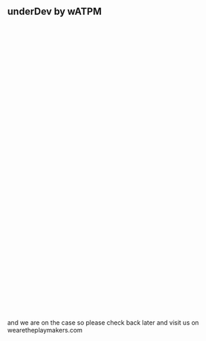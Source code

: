 ## underDev by wATPM

<?xml version="1.0" encoding="utf-8"?>
<!-- Generator: Adobe Illustrator 17.1.0, SVG Export Plug-In . SVG Version: 6.00 Build 0)  -->
<!DOCTYPE svg PUBLIC "-//W3C//DTD SVG 1.1//EN" "http://www.w3.org/Graphics/SVG/1.1/DTD/svg11.dtd">
<svg version="1.1" xmlns="http://www.w3.org/2000/svg" xmlns:xlink="http://www.w3.org/1999/xlink" x="0px" y="0px"
 viewBox="35 60.9 690 892.7" enable-background="new 35 60.9 690 892.7" xml:space="preserve">
<metadata><?xpacket begin="﻿" id="W5M0MpCehiHzreSzNTczkc9d"?>
<x:xmpmeta xmlns:x="adobe:ns:meta/" x:xmptk="Adobe XMP Core 5.5-c014 79.151739, 2013/04/03-12:12:15        ">
   <rdf:RDF xmlns:rdf="http://www.w3.org/1999/02/22-rdf-syntax-ns#">
      <rdf:Description rdf:about=""
            xmlns:dc="http://purl.org/dc/elements/1.1/"
            xmlns:xmp="http://ns.adobe.com/xap/1.0/"
            xmlns:xmpGImg="http://ns.adobe.com/xap/1.0/g/img/"
            xmlns:xmpMM="http://ns.adobe.com/xap/1.0/mm/"
            xmlns:stRef="http://ns.adobe.com/xap/1.0/sType/ResourceRef#"
            xmlns:stEvt="http://ns.adobe.com/xap/1.0/sType/ResourceEvent#"
            xmlns:illustrator="http://ns.adobe.com/illustrator/1.0/"
            xmlns:xmpTPg="http://ns.adobe.com/xap/1.0/t/pg/"
            xmlns:stDim="http://ns.adobe.com/xap/1.0/sType/Dimensions#"
            xmlns:stFnt="http://ns.adobe.com/xap/1.0/sType/Font#"
            xmlns:xmpG="http://ns.adobe.com/xap/1.0/g/"
            xmlns:pdf="http://ns.adobe.com/pdf/1.3/">
         <dc:format>image/svg+xml</dc:format>
         <dc:title>
            <rdf:Alt>
               <rdf:li xml:lang="x-default">Devices</rdf:li>
            </rdf:Alt>
         </dc:title>
         <xmp:CreatorTool>Adobe Illustrator CC (Macintosh)</xmp:CreatorTool>
         <xmp:CreateDate>2014-04-16T03:38:08+01:00</xmp:CreateDate>
         <xmp:ModifyDate>2014-04-16T03:38:08+01:00</xmp:ModifyDate>
         <xmp:MetadataDate>2014-04-16T03:38:08+01:00</xmp:MetadataDate>
         <xmp:Thumbnails>
            <rdf:Alt>
               <rdf:li rdf:parseType="Resource">
                  <xmpGImg:width>200</xmpGImg:width>
                  <xmpGImg:height>256</xmpGImg:height>
                  <xmpGImg:format>JPEG</xmpGImg:format>
                  <xmpGImg:image>/9j/4AAQSkZJRgABAgEASABIAAD/7QAsUGhvdG9zaG9wIDMuMAA4QklNA+0AAAAAABAASAAAAAEA&#xA;AQBIAAAAAQAB/+4ADkFkb2JlAGTAAAAAAf/bAIQABgQEBAUEBgUFBgkGBQYJCwgGBggLDAoKCwoK&#xA;DBAMDAwMDAwQDA4PEA8ODBMTFBQTExwbGxscHx8fHx8fHx8fHwEHBwcNDA0YEBAYGhURFRofHx8f&#xA;Hx8fHx8fHx8fHx8fHx8fHx8fHx8fHx8fHx8fHx8fHx8fHx8fHx8fHx8fHx8f/8AAEQgBAADIAwER&#xA;AAIRAQMRAf/EAaIAAAAHAQEBAQEAAAAAAAAAAAQFAwIGAQAHCAkKCwEAAgIDAQEBAQEAAAAAAAAA&#xA;AQACAwQFBgcICQoLEAACAQMDAgQCBgcDBAIGAnMBAgMRBAAFIRIxQVEGE2EicYEUMpGhBxWxQiPB&#xA;UtHhMxZi8CRygvElQzRTkqKyY3PCNUQnk6OzNhdUZHTD0uIIJoMJChgZhJRFRqS0VtNVKBry4/PE&#xA;1OT0ZXWFlaW1xdXl9WZ2hpamtsbW5vY3R1dnd4eXp7fH1+f3OEhYaHiImKi4yNjo+Ck5SVlpeYmZ&#xA;qbnJ2en5KjpKWmp6ipqqusra6voRAAICAQIDBQUEBQYECAMDbQEAAhEDBCESMUEFURNhIgZxgZEy&#xA;obHwFMHR4SNCFVJicvEzJDRDghaSUyWiY7LCB3PSNeJEgxdUkwgJChgZJjZFGidkdFU38qOzwygp&#xA;0+PzhJSktMTU5PRldYWVpbXF1eX1RlZmdoaWprbG1ub2R1dnd4eXp7fH1+f3OEhYaHiImKi4yNjo&#xA;+DlJWWl5iZmpucnZ6fkqOkpaanqKmqq6ytrq+v/aAAwDAQACEQMRAD8A9U4q7FXYq7FXYq7FXYq7&#xA;FXYq7FXYq7FXYq7FXYq7FXYq7FXYq7FXYq+ef+ch/wAtvO/mfzpZX+haVJfWkWmxQSSo8SgSLPO5&#xA;Wjup+y6nMPUY5SlYD1nYPaGDDhMckuE8V9e4PLJ/yS/NG3heefQnhhjBaSWSa3VVA6ksZKAZj+BP&#xA;ud5HtjSk0J7+4/qYVcQPbzvC5QvGeLGN0kSo/ldCysPcHK3ZRlYt6X/zjfcel+a2npUD14LqPfqa&#xA;Qs+3v8GXab63Te0Eb0svIj732HmyfPnYq7FXYq7FXYq7FXYq7FXYq7FXYq7FXYq7FXYq7FXYq7FX&#xA;Yq7FWH/mRrvn/SNK9fyjocWrzUJld5CXip/Lbjg0v+xevtleSUgPSLdh2fhwZJVmnwD8denyfIfn&#xA;Tzv568wX0kXma+uWkibewkBhjibw9ABFU+5Fc105yPN77R6PBijeID387+KH8maL5e1jWY7LXNaX&#xA;QrR6UvHhMqE/ykhlCV/mbbxwQiCdzTPV5smOHFCHGe66fWH5efkx+X/leW11nSuepagqFrbVZZvU&#xA;HGVCrGNYuMVGViK0O3fNhjwxjuHhdf2vqMwMJ+mP82v17vRMudQ7FXYq7FXYq7FXYq7FXYq7FXYq&#xA;7FXYq7FXYq7FXYq7FXYq7FXYq8y/OH84bn8vrnS4YdLTUBqCTOzPMYuHpFB2R6155RmzcFbO67K7&#xA;KGqEiZcPDXR435r/AD60LzXb+jrvki0u2A4x3H1l0nT/AFJViDj5VpmNPOJcw9DpuxJ4DcMpHw2+&#xA;VvJLt7V7mV7WJoLZmJihdxIyqegLhU5U8eIzHLvoggb7l7h/zinrurf4o1LQzcu2lGwe7FoxJRZk&#xA;niQOgP2SVlblTrtXoMytLI3TzXtNhh4UZ16uKr8qP6n05mc8W7FXYq7FXYq7FXYq7FXYq7FXYq7F&#xA;XYq7FXYq7FXYq7FXYq7FXYq82/Nv8nP+VhXGmzfpf9Gfo5JU4/V/rHP1SprX1YuNOHvlGbDx9Xcd&#xA;l9rflBIcPFxV1r9BYDF/ziroYultJvNpe7ADPbpbxpIV7kIZmYfPfKvyo73an2mnVjHt7/2Imf8A&#xA;5xh8i2DoNT8zzwCUEQrIbeEsVpXjzrWld6DD+ViOZYR9o88vpxg/Ms3/ACz/ACZ8reS9Tl1zSNRu&#xA;r+W6tmtg0rwtCYndJCV9NFJblEN+VPbLcWERNh1vaPa+XUR4JxEaN9b/ABu9Hy507sVdirsVdirs&#xA;VdirsVdirsVdirsVdirsVdirsVdirsVdirsVdiqD1m5ltdHvrqEgTQW8ssZIqAyIWG3zGAnZswxE&#xA;pgHqQ+I9F8qfmD5kj1DzTpdtcXf1KR7i91RZVR1mUes7KzMjs4B5fBU5q4wlLcPpObVafDw4pEC9&#xA;gPLl8ve9F/PHWrvW/wAtPy+1W8bnd3UMzXElAOUgjiV2oP5iK5dnlcYl1HY2EY9TmiOQI/S9c/5x&#xA;6vDc/lNowY1a3a5hJ26LcSFengrDMnTn0B0PbsK1cvOvuD0fLnTuxV2KuxV2KuxV2KuxV2KuxV2K&#xA;uxV2KuxV2KuxV2KuxV2KuxV2Kpd5k/5R3VP+YSf/AJNNkZci3af+8j/WH3vDf+ceNQt0/KvzTayz&#xA;Royz3MiozAN+8s0Wu578MxdOfQXpu3sZOqxkDoP908186eYdJvvyo8iabb3KSahYG/F5bA1eIGYc&#xA;C/hzXdconIGEQ7jSYJx1WaRHplw0fg97/wCca4Wj/Kuzc9Jrm5dfkJCn61zM030PLe0JvVH3B6ll&#xA;7pHYq7FXYq7FXYq7FXYq7FXYq7FXYq7FXYq7FXYq7FXYq7FXYq7FUBr8ckuhalFEhkkktZlRFBLM&#xA;xjYAADqTglybcBAyRJ7w+E5/J/m63FZ9Ev4QDxPqWsy7+G69c1PAe59Ojq8R5Tj8wq6X5G846peR&#xA;2djot5NPIQAPQkVRXarMwCqvuxphEJHojJrcMBcpRr3vtX8vfK7eVvJek6C7K81lDSdk+yZpGMkv&#xA;H25uaZs8ceGID5xr9T4+aWTvP2cgyHJuI7FXYq7FXYq7FXYq7FXYq7FXYq7FXYq7FXYq7FXYqknn&#xA;TzXY+U/LN75gvopJrWyEfqRQ0Lt6sqxLTkVH2pB3yM58ItydHpZZ8oxx2J/VbymT/nLHyiEJj0bU&#xA;GfsrGFR94dv1Zj/m49zvR7MZuso/aoj/AJyz8uVFdBvAO5EsRwfmx3Mv9C+T+fH7UXD/AM5XeSGl&#xA;VZdK1KOMmjOFgag8aeqMP5qPc1n2Zz1tKP2/qZH+bX5n6j5Y8kaX5n8tLa3sOo3EKI1ykro0E8Ek&#xA;yOoR4WB+AdfHJ5cpjEEOH2X2bHNnliyWDEHlXMEDzeO/9DWfmH/1btI/5E3P/ZTmP+al5PQ/6GdP&#xA;/On8x/xLv+hrPzD/AOrdpH/Im5/7KcfzUvJf9DOn/nT+Y/4l6D+Sf50+bPPXmi70vVrOxgtLexe6&#xA;WS0jmR/UWaJFUmSWVaFZG7dstwZjM0XU9sdkYtNiEoGRJlW9dx8g9qzKecdirsVdirsVdirsVdir&#xA;sVdirsVdirsVdirsVdirsVY5+YXk1POPlW68vyXbWMd00TNOieoR6UiyU4krWpXxyGSHEKczQav8&#xA;vlGSrp5BJ/ziPZlCI/M8iv2ZrNWH3CZf15jflPN349qT1x/7L9jxHzx5Tu/Jfm670K4lju5bFonW&#xA;cIRHIsiLKp4NXs1GHjXMWcOGVPS6PVDUYhMCuL+xlP53aF5fsrzy7q+hWMenWev6VDfPaRVCLJJ8&#xA;RKqfs/C6ig8MszxAojqHB7HzZJCcMh4jCZFvf/L1v5Pl/Jby+3m5LZtGg0+1lkN3/dqwjAUjvy+K&#xA;gpuczI8PAOLk8rnlmGsn4N8ZkeT55/N7XPyr1S7th5H0x7J4Swu7pU9G3mU/Z4Qkkgqe/FfcHbML&#xA;NKB+kPWdlYdVAHx5XfIcyPj/AGvX/wAg9a8kea/LqaRqOk6c3mLS0CS+pawc7iBdkmFVqxH2X99z&#xA;9rMnBKMhRG7oO28OfBk44yl4cvM7Hu/U9k07R9I0xHTTbG3skkIMi28SRBiNgWCBa5kgAcnnsmWc&#xA;/qJPvNovC1uxV2KuxV2KuxV2KuxV2KuxV2KuxV2KuxV2KuxV2Ksf8/eaJPKvlDUtfjtxdPYIji3Z&#xA;igblIqfaAan2vDIZJcMbcvQ6bx80cd1xPJtP/wCctNAen6Q0C7t/H6vNHP8A8TEGY41Y6h3s/ZfI&#xA;PpmD7xX63iX5o+crXzj51vtetIHtrW4ESQxSkGTjFGqVbiSKnjWgOYuWfFK3pezdIdPhGMmyLem/&#xA;nb5F8zzaH5EtdN0i81GfTtJS0vGtLeacI0UcKgN6atx3Ddcvz4zUaHR0vY+txCeYylGIlOxZA70V&#xA;+fWm6jZflH5EgkMkcVnFb213A6lD64slCc1P2WX03FD74c4IhFh2JkjLV5iOtke7i/sRn5Efkv5O&#xA;1fyjaeZ9etjqNzeySm3t5GYQRpDK0O6KRzJZCTyqPbDgwxIstfbXa+bHlOLGeECvfuLS3Xfy3vvI&#xA;P50eWtV0JGTQNW1OCKHhUiAzuEnt2/yfTdilf2f9UnBLHwTBHIltw9oR1WjyQyfXGB+Ncj8+f7X0&#xA;rma8c7FXYq7FXYq7FXYq7FXYq7FXYq7FXYq7FXYq7FXYq7FUo82+WbHzP5dvdBvpJYrW+VUlkgKi&#xA;QcXDjiWV16r4ZGceIU5Gl1EsOQZI8497wbzH/wA4+/ljosgivvOw0uZwCkN41uZCPHhyiYj3pmJL&#xA;TwHV6jT9u6nILji4h5X+1V8p/k9+TlhrVvfXnnmw1hLZhMliLi0iRmU1HqUlkZlr+zt77bYwwwB5&#xA;2x1XauslAxGKUL61L9T6Gtbq2u7dLi1mSe3lHKOaJg6MPFWUkHM0F5OUTE0RRXyyJFE8rmiIpZj7&#xA;AVOKALNPj7zF/wA5C/mZrGoTNp98dMsnY/V7K1jjLKg6VkZWkZqdTWngBmtlqJE7PoGDsLTY4jiH&#xA;Ee8/ikBpf56fmNaXkE15qP6VtoZUmazvo45UZkIZSGK80YEVDKQRgGeTbl7F08gQI8JrmH2B5a16&#xA;z8waBp+tWdRb6hAk6KdyvIfEjU7q1VPvmxjKxb5/qMBxZJQPOJpMsk0uxV2KuxV2KuxV2KuxV2Ku&#xA;xV2KuxV2KuxV2KuxV2Kpf5j1M6V5e1TVAATYWk90A3T9zEz7/wDA4JGgS3afHx5Ix/nED5l8HOmv&#xA;eYL6+vilxqV4ElvtQnVWkZY13lmkKg8UWu5OwzU7l9PBx4oiO0RyH6AiZfJnmiLy8nmOTTZl0OSn&#xA;C/IHpmr+mN61+3th4DV9GA1eI5PD4hx9z7F/Jn/yV3lv/mEX/iTZscP0B8+7W/xqf9Zlepf8c66/&#xA;4wyf8ROWHk4OP6h73y3/AM4vWUdz5t1qqKZxpUiQu37JkljUkeGYGlG59z23tJMjFHu4/wBBVvy1&#xA;8keV9a/I3zbq2oWEcuq2El7JaX24lj+rWUU8ahh+zzJqO9cOOAOMkse0NZlx67HCJ9MuGx03kQ9X&#xA;/wCcb7qWf8qrCNzUW09zFH/q+qZP1ucyNMfQ6L2giBqj5gfc9Py90rsVdirsVdirsVdirsVdirsV&#xA;dirsVdirsVdirsVdirHfzH/8l55o/wC2Rf8A/UNJkMn0n3OX2f8A4xj/AK8fvD5n/ICA3EvnOAUJ&#xA;m8vXcdG6fEVG/tmDp+vuez7clQxH/bAzm89CT/nEuMF0BEUfAsR9tdSBKj/KoCMtP9z+O91kLHav&#xA;x/3j078mf/JXeW/+YRf+JNl+H6A6Xtb/ABqf9Zlt7G8tlcRoKu8bqo6VJUgdcsLgQNEF4Z/zj3+W&#xA;Hnjyl5k1K+8w6cLK2ns/Qhb14JSzmVGpSGSQjZe+YunxSid3pu3e0sGfHGOOVkSvkR08w8k0v8yN&#xA;U0PyRrHkHTLMN+lb2Yy3pZml9OVI4TCkQA+JhFQtU/apTvmOMhETEO/ydnxy5455H6Yjb5m7+L6k&#xA;/KPyxceWfy80fSrtCl6sTT3aHqss7mUofdOfH6Mz8MeGIDxHampGbUSmOXIfDZmGWOvdirsVdirs&#xA;VdirsVdirsVdirsVdirsVdirsVdirsVSbzrYXGo+Tde0+2Uvc3mnXdvAg3JeWB0UfecjMXEhyNHM&#xA;QzQkeQkD9rwr/nHXyJ5p0rzDrP6d0i60+0u9Ne3WS5hZFZnlSqjkKE8a7ZiafGQTYen7f1uKeOPB&#xA;ISIlex8nnF9+Sf5rW1zJZfoO4uI4nISSJkeFt6c1PKlG/wBvKTgn3O4h2xpSOLjA+99W/lj5f1Dy&#xA;95C0XR9RoL61gpcKp5BWd2k4VGx48uO22Z+KJEQC8L2jnjlzynH6SVv5m+d5fJflOfXo7EagYZI4&#xA;zAZPSA9VuPItxfoabUxyz4RaeztGNRlGMnheHXP/ADln5jYn6roVnEKinqySybU3+z6eYp1Z7npY&#xA;+y+PrOX2MX/6GA8zRXJurHQ9B0+63P1m2seMtSak82kY1yv8we4Od/IeMipTySHnL9j6l8hapqmr&#xA;eS9F1TVCrX9/aRXMxReKn1l5rRe3wsMz8ZJiCXiNdjjDNKMfpia+SfZNxXYq7FXYq7FXYq7FXYq7&#xA;FXYq7FXYq7FXYq7FXYq7FXz7/wA5LeafNvl7X9Gl0XV7vT7e6tXDwwSsiM8MleRUGlaSAZh6mRBF&#xA;F6v2e02LLjkJxEiD1He8og/PD81oPseYrg71/eJDJv8A7NGzH8efe72XY2lP8A+1MoP+ci/zaj+3&#xA;q8c+9f3lrbDbw+CNMl+Yn3tMuwNIf4a+J/W9r/ID8z/MvnePXE10wtJpxtjA8KenUTiXkCAe3pD7&#xA;8ytPlMrt5ztzs7HpjDgv1X9lfreleY/Lei+Y9Im0jWrYXenTlDLDzeOpjYOp5xsjijKOhy6URIUX&#xA;TafUTwzE4GpBhv8A0L3+UH/Vg/6e73/qvlf5eHc7H+XdX/P/ANjH9TwT85fJXlXyP+Yumw2doZdB&#xA;nigvLnTmlcniJnSWIScvVAZE2PKu/XbMTNARl5PUdk6zLqdPIk+sEi68tj3PrXSYbCHSrOHTgBp8&#xA;cEaWYBJHoqgEdC1WPw065sBy2eDymRkTL6r396KwsHYq7FXYq7FXYq7FXYq7FXYq7FXYq7FXYq7F&#xA;XYq7FXYq8J83f85T6Tp2oz2Og6SdTSBmjN9NN6MTMppWNFV2Za9yVzEnqgDsHp9L7NTnESyS4b6V&#xA;aA8u/wDOV6S6jHDr+irb2UjBXu7WRnaIHbk0bj4gO9Gr7HBHV77ht1HsxUbxys9xfQcUscsSSxMH&#xA;ikUMjqahlYVBBHYjMx5Qgg0V2KHYq+R/zB/Kb8w9W/MfWZbPR5ZIL++meznd40jeNm5BgzsNqHNd&#xA;kxSMjs97oe1NPj08RKW8Yi31P5b02bS/Lul6ZO4kmsbSC2lkHRmhiVGYbDqV8Mz4igA8RqMgnklI&#xA;cpSJ+ZSryp+ZPknzY90mgamLxrJFkuQYpoeCNUBv3yR1Hwnp0wQyRlyb9V2fmwV4kavluD9yJ1bz&#xA;x5X0zy1ceZZr+ObRrc8XurZhOrN6gi4J6Zbk3M0xMwBfRhi0eWeQYwKmeh281C5/MbybZ+XrHX9Q&#xA;1KOx07Uo1ls2uKrJIrgEcYgC52O9BtickQLLKOgzSyHHGPFKPOv1pXpH52/ldq19FYWOvRtdTsEi&#xA;SWK4gDMxoqh5o41qT0FciM8D1b8vY+qxx4pQ2HmD9xZxlrrGIa1+bf5daLqc+l6prUdtf2xCzwNH&#xA;MxUlQw3VGHRh3yuWaINEuww9l6jJESjC4n3NaV+b/wCWuq30VjY6/byXU7BIY3EkXJiaBVMqopYn&#xA;oK74jNE9Vy9lamEeKUDQ/HRN4fOflOXU7nSl1a1GpWjlLizeVY5VYCv2HKsRv1G2S4xdW450mURE&#xA;+E8J69FTSvNnlfV7yey0rVrS/u7Ycp4LeaOV1WvEkhSdgTQ++ImDyKMuly4wJTjKIPeGOap+d/5V&#xA;6XdvaXfmCEzxkq4gjnuFBHUc4I5F/HIHPAdXMx9j6qYsQNedD7yyLy35r8u+ZrA3+hX8d/aq3B3j&#xA;qCrUrxdGCspoe4ycZiXJw9RpcmGXDkHCXebPM2n+WPLt9ruoE/VrGMuUWnJ2J4pGtf2nchRjOQiL&#xA;K6XTyzZBCPOTFvy9/OPQvO1hqc1lbS219piGWTT5WUu8fGqujDahYFfbv1yvHmEnO1/ZM9NKIkbj&#xA;Lqv/ACt/NrTvzB/Sf1Owmsf0Z6Hqesytz+sepSnHw9LDiyido7S7LlpeGyJcV/ZX62eZa6thOsfn&#xA;V+V2kXsllfa/CLmJikqQxz3AVhsVLQRyLUd98qOaA6uyxdj6rIOKMDXwH3lPvLHnDyz5os3vNA1C&#xA;O/gjbjKU5KyMdwHRwrrXtUZOMxLk4up0mTCayR4Si9bEp0W/EJpMbaYRnp8Xpmn44ZcmvDXGL7w+&#xA;Hfy78tWvmbzrpOhXcrQWt9Nwmkjpz4qjOQtagFuNAc1WOPFIB9M1+oOHDKYFkB6P+fX5QeV/Jeka&#xA;bqmhNOn1m4NtPBNJ6in4C6spoCD8JB3y/PhERYdP2J2rl1E5RnWwt7x+T9+99+WPludyWZbJIST/&#xA;AMUEw/8AGmZeE3APL9qw4dTMf0vv3ZZczejbyzU5ekjPx6V4itK5YXAiLNPir8oJ766/M3y5C9xM&#xA;6/XEdlDsaiMF9xvt8O/tmrw/WH0ftWMY6aZofSrfmVa615j/ADA8638Za4j0SaYz823S3guFtVVB&#xA;vspYGnhU4cgMpHyY9nyhh0+KJ24wPmRxPdf+cZPMGp6r5DubfUJ3uW069aC3kkYuwhaNHVKmporM&#xA;1PbbtmXppEx3eY9osEYZwYiuKN/F896tda15c83ea9A0osG1Ge50iSNAWd4TdAhUA7uEC9OjEd8w&#xA;yTEkB6zFGGbDjyT/AIQJfHhRPme384eTbC7/AC61AAxX09nqVIySC5iIKJ4guyqx/mj2xkJR9JYa&#xA;aWHUSGoj/CJR+38fNPfzctbnTvzO0nSNRuEtNM0iz0630+4miaaBIIYl5OYlBLp6yuGABrTJ5hUw&#xA;D0cXsuQnppTiLlOUiehsnv8AdTJtbTRvzEu9J0TUPzA0yS79UJpws9GmSQSMKCMSlowqHwLAE075&#xA;OVToGQ+Th4TPSCU44Z11uY+59JW0csdvFHLJ6sqIqyS0pyYChalTSp98zg8dIgnZ87ee9f8AKtz+&#xA;bd55bby3osdzJIq3Gu6zJMsbSG3EtX9Nl4htkX6PHbCySHHVD4vXaLBlGkGTjnX82Nd9fteW/mbp&#xA;lrp3mOFLCXRnd4wzL5ekmkgSQOQA3qySlZNhspA9q5RlFHp8Hd9nZDPGeLj/AM+r+wDZm3njyhaa&#xA;9/zkjLoV7I6WWozW7yuhHqFBZJI4BpQFihHTbLZwvLTrdHqji7O8SPOIP+6ZV5x/JK18j6F5k80e&#xA;V7+7Egsnhi0+gPCCZlS4Jl3chIizDoRTc5OeDhBIcHSdsHUzx4soH1c/Mctvewf8ovM1noWiXQi8&#xA;22GhXV1KfrNte6ZJdSMgAC0mQ0KEfs9jlWGVDnXwdn2rpzlmLxymByInX2PW/wAg/Ktjp66zr+l6&#xA;7DrOnazKAwt7SSzSOaFnZgsclKD97sAoHhmTghVkG7dD23qZT4ccoGEod54tj/YyX86tJg1P8r/M&#xA;EUxYC3tjdoU687YiVa9dqpv7ZPMLgXC7IymGpgR1NfPZ5T/zirpOiyxa7eyXP+5aQCy+qclFLZwH&#xA;MgWlSS4pXtTMfSgb97vfabLMGEa9PO/Ng35Pfl35u81rrLaJrkmhCyESzcHlT1pW58Eb0mTZeJqT&#xA;WldhlWHGZXRp2fauvxYOHjhx3fdty70R5J88/ma/+KdMl1e+vWg0i9eaK4me4eJouKM8bOWZWWp+&#xA;ycMJy3F9GGs0Wm/dyEYi5x5CuaF/KPzdD5ehvv8AnY7PQpLlgH+tabNfs6otBxeIHiDzaoODDOut&#xA;fBn2ppTlI9Ep13TEfve0fkV5a01L/W/NmleY4tZttTkNvdwW1hJYQpcoVm5KshHRZegSnxdcycER&#xA;uQbed7a1EuGGKcDAx3Fy4jXL9He9H85a/b+X/K+pazcW7XUNlA0klupClx041PTrl85ULdPpMBy5&#xA;YwBokvhzynrjaD5n0rWlDMNPuorh0XqyI4LoK/zLUZqoSogvpmqw+LilD+cCHo355/m/onnqPSrH&#xA;R4LiGysmea4luVRXaRwFCqiuwoq16nevtvfnzCdU6fsbsqem4pTIs9zPvIf/ADkB5FsLPQ/Kem6V&#xA;qKxqYLGCWQQbvIwQyPSQ/aduRpluPURFAB1et7DzyM8spR6nr+p7pcQia3lhJ4iVGTl4chTMt5iJ&#xA;o2+GPy18w2flnz5pGs6gr/VLKc/WQoqyq6NGzcep4860zVY5cMgS+m9oYDmwShHmRszb8uJTrVr+&#xA;amriPg1zpF5cb1oomZ5yvzPDLce/EfJ1vaA8M6eHdOI+VBn/APziYjDy3rrkHibyMBuxIi3H4jLd&#xA;JyLqvag/vIf1f0vXU8l+Uk1xtdXSLQaw55Nf+inq8unLlTZv8rrmTwC7rd0B1eXg8PiPB3WidS8u&#xA;eXtUnguNT0u0vri23tprmCOZ49wfgZ1YruK7YTEHmGOPUZIAiMjEHuJClrnlTy1rwiGtaXa6j6Nf&#xA;RNzEkhSvXiWFRXBKAPMJw6nJi+iRjfcUBZflt5AsLyG8s/L9jb3du4kgnjgRXR1NQykDYjAMcR0b&#xA;Z9oZ5AxlORB82SZNw2Oa5+XPkbXb9tQ1fRbW8vXAV7h0+NgoovIqRWg23yEscTuQ5mHtDPijwwmR&#xA;FAx/k7+WMUiSJ5ctA6EMp4saEGo6nB4MO5sPa2pIrjkibv8ALfyxdedbfzlLHL+m7ZQsTiQiOioY&#xA;xVKb/CxxOMcXF1YR7QyxwnCK4Cyd0R0ZHUMjAhlIqCDsQQcscIGmLt+VX5bMxY+WdOqxqaW0Y6+w&#xA;GV+FHuc7+U9T/qkvmnejaDouiWZs9IsobC0LmQwW6CNObAAtQdzQZOMQOTjZs88h4pkyPmr39la3&#xA;9jcWN3GJbW7ieC4iPRo5FKupp4qcSLYQmYyEhzG7x6L/AJxZ8lw3yXUGqaigikWSOPlCacW5AcvT&#xA;BzH/ACse96A+0uYxoxj9v62efl/+W+j+SItRi02ee4XUp/rErXJQspAICgoqbb5bjxiPJ1mu7Qnq&#xA;TEyAHCK2Sf8AL/8AJvTvJ/mfVtfTUJL6fU0kjETxqixpLKJXFQzct1UdsjjwiJJcjXdrS1GKOPh4&#xA;RH9ApPJPyt/LiWR5H8tacXclmP1aMVJNT0GS8KPc4o7S1A28SXzTjRPL+h6FaPaaNYw6faySGV4b&#xA;dBGhkICliF70UD6MnGIHJx82eeU3MmR83eYNEtNd0O+0a8Z0tdQhe3meIgSBZBQlSwYVHaoOMo2K&#xA;XBmOKYmOcTbyn/oVP8vP+rjq/wDyOtv+ybMf8rHzd7/om1H82HyP/FO/6FT/AC8/6uOr/wDI62/7&#xA;JsfysfNf9E2o/mw+R/4pE6X/AM4x+QtN1O01GC/1Vp7KaO4iV5rcoXicOoYC3BpUb74Rpog3uwye&#xA;0eecTEiFEVyP/FPXcyHQPLPMP/ON35da1qc+ok3uny3LtLNHZyxrGXY1YhZY5eNSeg2zHlpok27z&#xA;B7QajHER9Mq7x+ohkPlv8pvKHl7yzqnl/TYpVttZieDUbqRw1xIkkbR/b4hRxVzxAWgr0yccUQCB&#xA;1cTUdqZsuSOSVXA2B071b8uvy40jyHpt3p2l3NxcwXVwbgtclC6ngqcaoqDovhhx4xAUGOv7Qnqp&#xA;CUgAQK2ZZljgOxV2KuxV2KuxV2KuxV2KuxV2KuxV2KuxV2KuxV2KuxV2KuxV2KuxV2KuxV2KuxV2&#xA;KuxV2KuxV2KuxV2KuxV2KuxV2KuxV2KuxV2KuxV2KuxV2KuxV2KuxV2KuxV2KuxV2KuxV2KuxV2K&#xA;uxV2KuxV2KuxV2KuxV2KuxV2KuxV2KuxV2KuxV2KuxV2KuxV2KuxV2KuxV2KuxVRvby2sbOe9un9&#xA;O2tY3mnkoW4xxqWY0UEmgHYYqp6Tqlhq+lWeq6fL69hqEEV1ZzcWTnDMgkjbi4Vl5KwNGAOKorFX&#xA;Yq7FXYq7FXYq7FXYq6orTv4Yql3l7zDo/mLRbTW9GuPrWmXyepa3HB4+a1K14SKjjcdxiqY4q7FX&#xA;Yq7FXYq7FXYq7FXYq7FXYq8V8xfmR5hsfP8AZHSNTvdS0GTzDa+XtRtWsbSPTYZLgiGSJLslbuSe&#xA;J25VUFOqnFUBqPnX8zrXyx5x86p5gjaz8q6/f2ltoZsrf07iytL0R+nNPx9UN6bcVZKHYcuRJOKp&#xA;p5i1Xzr5pg/MKWx19dD0nyx9a02PSvqsE31n0rJZpZrqSUGVEk9XinplaAV3xVHxap5g0j/nHDQd&#xA;Z0GUx6hpWgaVfMoRJPUt7e3hkuYiHVvtwK4qNx2OKsY1f87vMsOoeZrqylSTRNTt57PyC4jQ8tSs&#xA;5ILRzXjWT1bi8qFaopHt3qqqXnnj83bzU9dstDj1K7u/LMkenQra2mlvaXl3FbxySS373E1vcRrO&#xA;7/D9XRQq7jkfhCr0jz35judO8n2ty95c6Hq2oy21tbR2lvFf3Zup9zbQxSAxO5AYcm+EULdBirzK&#xA;2/Mj8y73y1p9lBfmx14edj5WuL6+tLYzNatZyTh57eFngEqc1NImAJQdiRiqre+d/wA3LrVNesNB&#xA;Gp3115Xkj02A29lpTW19dQ28ckk2oGeaGeJbh3qBbKoVdxyO2KvQPzE82a/pXl3QVsFj03WPMepW&#xA;OkmedROli94rNJIVqFkZOBRQTxLEYqwfzf598++T7Dzro8msDV9Q0XSLTWdL1t7a3iljM9y0D29x&#xA;FGogY/u+SEIDxP04qy3y3qvnLTfzNbynrusJrdteaK2sRT/VorVoJobqO3kijEX2om9YFeZLCn2j&#xA;iqUDSdbf/nJG6mTXbiO3Xy9aXLWggtSrW/12ZPqnIxlwnNTJzB51NOVKYqxL8ptW85+XPI35Y3ra&#xA;vHdaHr14ujSaH9WjRYUnW5kimS4H74yK0HxVPE1oAKVxVM/JP5ifmv5lvdG1+107UJtH1LUGhvrF&#xA;rfTU023sDM8JkjuBOb9p4OIZ+a0YhhwG2Ks385a55ku/POkeSdD1JdCN5YXOqXmq+jHcTFLeSOFI&#xA;LZJ+UXMtLycsrfCNsVSH8zfMfmjQbS30vSfMeo3PmOx0y41G6is9NsJzNFEaJc3hn9KGGHkpUiKj&#xA;Nvx6YqgpfzB86veeWPMOr3dxoPkvVtP0m6W7sLS3u7Zru+CmaC/klDz26lpESJ41477tXFVFvzA/&#xA;NPVfNWrS6Bp9/cWGja42kjT4oNPOny21tIiXLz3Msy3qTMrNInBOAHEUapOKvb8VdirsVdirsVdi&#xA;rD7j8ovy7uNcOuS6QDqRvY9TEiz3Kot7E6yLcLCsgiWQsoLMF+L9qtTiqOn/AC+8oT6Fq+gy2HLS&#xA;dduZ7zVbb1px6091J6sz8w/NOTitEYAdsVQuu/lV5B17VptV1TSVnvblFiu2WaeJLhEHFRcRRSJF&#xA;NxGwMimmKp7ZaDpNloMGgW9uF0i2tUsIbRizgW0cYiWMs5ZmHAUqTXFUnh/LLyLBpug6ZFpMa2Xl&#xA;i4W80OLnKfq86lmDhi/JzycseZNTudwMVWa9+V3kbXtVfVtR05jqMqLHPcW9zdWhmVBRRMLaWIS8&#xA;RsOYO23TFU08zeU9A8zaaum63a/WrWOVJ4gJJIpI5o68JI5YmjlRxU/ErA4qlWnflZ5D02CCCy0s&#xA;QxW2prrkKia4NNRWH6uLg8pDyJj2IPwk7kct8Vb178rvI2vaq+rajpzHUZUWOe4t7m6tDMqCiiYW&#xA;0sQl4jYcwdtumKp1r3l7Rdf0qXSdZtI77T5+PqQS1IqpDKwIIZWUioYGoOKpHD+VfkKHy/qWgLpf&#xA;LTdY4jVBJPcST3ASnD1Ll5GuG40+H95t2xVO28vaO3mFPMRt66zHaPp6XXN9raSVZmj4cvT3kjU8&#xA;uNfemKobUPJvlzUPMNj5jubQnWtOQxWt4kssTCMkt6cixuiyoGJIWQMAdxiqHtfy+8oWukaJpEFh&#xA;w07y5cpeaNB6059CeMSKj8i5Z6CZ9nJG/wAsVUbT8sfJFlr516z05rbUWla4b0bi5jtzM/25TarI&#xA;LYu3Ut6dcVRnmnyR5X81RW0euWX1lrN2ks50klt54WccWMU8DxSpyGzcW374qleo/lH+XupJZJfa&#xA;V64sLdrOAtcXQZrZmLmGZhKGnTkSeMpYVxVsflH+Xwn0+Y6Wz/ouO2hsoJLm6eBUslVLflA8phkM&#xA;axrRnUnbriqJu/y28l3XmIeY5NPKav6kU7zwXFxAsksBBjeaGGRIpWXiKGRDirJsVdirsVSPzT52&#xA;8s+VorZ9bvDbm8dktYY4priaUoOT8IbdJZWCDdmC0XviqB1780fImgS28OqaoIZriAXaxpDcTMlu&#xA;3SaZYY5DDH/lScRiqbat5o0DSfL0nmO+vUj0SKJLhr9OUsfpSU4SL6QcsrchuBiqW+XfzL8keYtT&#xA;fS9H1Nbi+WMzpC0U0Pqwg0MsDTJGs8e/24iw98VYt5B/Niwj/LHyxrPnHUzJrOr2zzMIbZ5p5vTk&#xA;IeRbayiZgiDjyYJxHfFWSav+ankLSdPsNRvdU/0DUoTc2d1BBcXMTQClZWe3jlEaLyFWegHfFURr&#xA;H5ieTdIu7CzvdRBudTjWazit4protC7BVmb6ukvCJmNBI9F98VWaj+ZfkjTdbGi3mqLHfiSOCUCO&#xA;Z4YppqelHPcIjQQu/IcVkdSajxxVM/MXmbQvLmmnUtbvEsrMOsSu9WZ5HNEjjRQzyO3ZUBJ8MVee&#xA;+Yfzi0u181+Tbi31KS38rarFq4v45bOZJpp7RLb0FWGWEXXINK1FRfir3xVl6fmV5Ify3H5jj1RH&#xA;0mab6rFIscrStc8ivoLbhPXM1Qf3fDl3pTFW2/MjyOvlpfMratEujvL9XWdg4kNxyKfV/QK+t63I&#xA;Eelw5+2KsbvPzLhuvOnk/wDRd+0PlnUbbW5dVF1bta1OnxW7o7/W445oxH6jGooD3riqdeZfOMc/&#xA;5Va55t8t3LgR6PfX2lXjwPGecNvI8UoiuUUleShl5JxYb7g4qhfIv5r+UfMEWk6YurLPr93ZRzMr&#xA;QywpPIsStP6ErRpBKVNSwiY0xVM/Lv5k+S/MWqSaVpOoGbUI4zP9XkguLcvErBTJEZ44xKgLAcoy&#xA;RiqQeaPzc8tzeWPNI8r6oZ9Z0vStRurS7htppbZZ7S3kcFLl4mtJCjp9nmenTFU/8o+ctN1WKx0p&#xA;7v6z5gTS7O/1KNI34xi5jBUySInoxvIassfIMRuFpiqQ2P5gtp/mzz+nmC9YaHoN1pkOnxx27SvG&#xA;LuxildVW3jeaQvK9d+R7DbFVnmf89PKGk6Jo2sWDSanZ6vqcemlooboNABKsdy0kYheRZYQ9RC6q&#xA;7nZcVTzU/wA0vImlm0Goambc3lvFeIr29zWK3n/upboCOtqrHas/Deo6g4qiZfzD8mxeaE8qvqS/&#xA;4gk4cLBY5WciSMyq3JUKcOI3avEbAmpGKsixV2KuxV53+b+g6zqkOmzaFot5e67ZC5bTNZ0++t7G&#xA;awmkRVHP12USwy/7tSjVCj4T2VSi20P8zPLev61qi6Lb+arnzRYadHfXEVxBaJBfWdp9WmEiT8C1&#xA;tI/7wenVhUjjiqD8/eVp/Kn/ADi7qHl24nFzcabpUcM0wrxL+qhbjXfiCaL7YqnlnpPnXzF5/wDL&#xA;etazoKeXbHyrFe/H9ahuWu5ryEW4SAQmqQKAXrJxYnj8IpirANG/KXz1o+m+UtQm0y/urix0NtH1&#xA;TSdJ1caZeQyi7e5jkWeKeKGZGElHX1OykVpiqbeYPIPnqHRNO8u+XdJvofKzaTdxDSYNXjglt9Tu&#xA;ppJGa+uS/qXEHGTZY2YVqCCKYqvvvJPn630byYmgaNc2HnHS9D03TZvMcV9apbQmEILi0v7Yuxuo&#xA;EKlh6atufhI6lVRvfym1ceYPMNhqejaprmgeYdVl1Fbmw1x7G0SK5ZXZLqxaaIM8LrsyI3IBehGK&#xA;s/8AzK8v+Yby+8s+YNDtY9UuvLV893Jo0siwC5jnt3t2Mcj/AALLF6nOPnQe4xVAyab5s17z95J8&#xA;yXugPpVvpEWsx30U1xazPCbqO3S3JMMjhjJ6bj4OVO9K4qw7V/yq84ST6lqsNnOz23m++1m102zv&#xA;xYT3dje2MVsZYLqGRfRlVwxCuyVHINQNuqmKfl3ren6doOvaDoNwupaXrVxrGoeXNV1Jbu4umu7U&#xA;2kkv1x5Jo/XVaOgZ+Na1NcVWfmN+X3mv8zNQ8sS32mXHly3s7fWEu+VxaXBhlmS2Nn6yRvIk0cks&#xA;J5xryFBRqVxVmGpW3nLzB+T+t6ZqelLZ+arzSL6wNjFLC0Mty9u8MbwyByqxzMQV5lStaNSmKsUi&#xA;8tfmPrMfk7SbnQINAXyaUuhq73UNxDcT21m9tBFbxQH1VikeQNJ6irRRQVxVKvLvkH8y9Q826Fqf&#xA;mK11C2mg07U7HWdVutTgvF+s3kCIJrO0icJBCXU8VRQ3TmPhBxVOLDSPzEj/ACp1D8u7jyqI5rby&#xA;/eaTaavb3lqbW6lFo8EDJGzpMjTtQt6iqASanFUx/KPyb5p8jXD6HNbNeaBqNvFqB1J5IGubbUfS&#xA;SO5trkhleZGKconUNx+yduOKpb5j8q/mXBr3nTUfL9tKsGs6ro83+i3Nvb3dzp1tYJDdpbSyNxhl&#xA;9VQtZOPw14nocVSbTPy38+2nlC+J0mVtRg87W3mez0ye/iubi4s4PqzFDdyvxMv7twTIw3HUihKq&#xA;L81fl35ivfNmtazPoOp6rpnmuzs1utNsNbGm/VpIbb0Jra8jE0UNxGw/aUv+1tQ4qzXyd5PvtH/M&#xA;TzVqbWnpaTd2OjWekXLOkjstlFOkyfaaQceUdS1OXvTFWd4q7FXYq7FXYqh9R03TtTspbHUbWG9s&#xA;ZxxntbiNZYnWtaOjhlYVHcYqiMVdirsVdirsVdirsVdirsVSbzl5r07yl5Y1DzHqMc0tjpsfqzx2&#xA;6q0pXkF+AO0ak1buwxVOcVQGr69pOj/Uv0jP6H6RuorCz+B353M9fTj+ANx5cTu1B74qiNQv7TTr&#xA;C51C8k9K0s4nnuJaFuMcSl3bioLGijoBiqG07zDomom3SyvYpZrq0j1CC35cZjaTf3cxiakiox2B&#xA;K9duuKphirsVdirsVdirsVdirsVdirsVdirsVdirsVdirsVdirsVfPvk7zzeXv5qeV7jSL++by/5&#xA;ql1ZHttR1X668sdrDJLHIun8eNkFkiolHqVNGFcVQ/k+580WPkP8uPOknmfVr/VNY1fT9O1K3vLp&#xA;5rSW0vbhrZkMDfDzVaMJDV+W5OKpL5+vo9d/KHzf5j1vzVeW3mT65d2UnlwXvC1gWG+9GKz+oH4W&#xA;JhVX58ee/Llir2r837vVtI8v2XmrTrieNPLd9Bf6pawu6rc6dX0ryORFPF+MUhlHIGhTbFWBrr/m&#xA;K/l0HzWmq3iad5p88QQabaLPIkP6Ht7W6giX0g3ELcPCZnFKNVSa0riqXXvmHXNEHnK01bWr2+16&#xA;90PXr7RNX0/VDPp/pW8bSRlbJCv1CeBWRVZQQSDRycVTHyppFrN+dOlX97q1+Lu58oaXfqr386rN&#xA;OZ5EeIoXpJF8PMxbryJalScVZlrHmP8ARX52adbajqf1HRLny3eOkM8/pWr3cV7AeXFmEZlSHlv1&#xA;C17Yq83t9d8zaj+UfljzB+nrm40+G41u61i1i1RtP1K9tYb2dYZLe8c82FsoH7rkAwKiooMVeifm&#xA;D5su7f8AK7SdX0W7nsbHVZNKiudZmAFzZ6ffSRrLdScwwWRY33JHwk17YqxDVdW1DQ5/Pei+XvMd&#xA;9q+j2vk681X65PeveT2GpKsiwiO8qZEMsYMgTn8PHktK4qmvlV9d0Tzl5Eik17UdVh83aNdz6vDq&#xA;E5miFxaw20ySwIQBDUzspVNqdd98VexYq7FXYq7FXYq7FXYq7FXYq7FXYq7FXYqlFr5O8o2moHUb&#xA;TRNPt9QMrXBvIrWFJvWdWRpfUVQ3NldlLVrQnxxVWj8ueXo7C00+PS7RLDT5EnsLNYIhDBLE3OOS&#xA;GMLxjZG+JWUAg4qhr3yT5Mv72e+vtB066vbqMw3N1PaQSSyxkcSkjshZlptQnFU2uba3ureW2uYk&#xA;ntp0aOeCRQ6OjjiysrVDKwNCDiqF/QWh/VrG1/R1t9W0to5NMg9GP07Z4UMcbQLSkRRGKqVpQbDF&#xA;ULbeS/J1qL4WuhadANTR4tSEVpAn1mOQUdJ+KD1FYHcNWuKoiXy55eluLG5l0u0kudLHHTJmgiL2&#xA;wpxpAxWsYpt8NMVb1by/oOsrCur6ba6its/q263cEc4jk/nT1Fbi3uMVQl35I8l3lvb213oGm3Ft&#xA;ZySTWkEtpA6RSTOZJHjVkIRnclmI6nc4qm09vbzwPbzxJLbyKUkhdQyMpFCrKdiCO2KpfY+VPK9h&#xA;plxpVjo9jaaXdh1u7CC2hjt5VkXi4kiVQjh1NGqNxiqJGj6QJ7OcWNuJ9OjeHT5fSTnbxyKqukLU&#xA;rGrKighaVAHhiqLxV2KuxVj3n3zY3lLyxc+YDZ/Xbeykg+uRiT0ilvJMkcswPF6+krl+O1QOoxVi&#xA;up/njo+n6x5x06Sydl8q2JvILgSUW+liRDPbx/B8LRyXEMdatu/QU3VSrWf+cjNI0e9mgvrO1hTT&#xA;GtoNeifUoI7yG4nRGmS0s3VZbpLYygO/wVo3EHicVTzzx+bbeT/MFvZ6lp1r+iJ57eAXf6SgW+YX&#xA;LKnqxacV9WSON3o9HrQE0piqFuPzrNm/mu8vtBlh8u+UbiazvdYFzGfVuUMYhhhhZUPKQzLyLMFS&#xA;o+I1NFUi1H8+b+/8vea7bRbbTv8AEmlaLPrFnJYarb6lbrbxgpJK0scTIJ7YlX9Bko+wDUNcVQd7&#xA;5j87XHmn8qtUudDjutfudO1n07OK8T05Ve2s2FxLOYo1iDbsyrG1OgrirJ7n89dKtvLFnqN1ZR2O&#xA;tXWpXGivpd/eQ2sEF5ZMwufWvnHprFGE2cKS1VAWpxVSi/PeC78taZqumaN+k76+1/8AwzNY2t5D&#xA;JGt36MkwkhugPSmiYIhDfD8LV7UKqQ/mn551HVPJPmPy3r2j/oPX7CTRL1bdLhbyCe0n1e3RJopg&#xA;kJ2kjZWUoKHxxVmGv/my+geeNP8ALup6dax2Wp3sGn2l1HqUD3pkuQBFI2ncBIITIQhfnUdaUxVT&#xA;uvzga307VA+j/wDOw2GvReXYNG+sU9eW5dDbziX0qrHJbuZv7vopHviqWT/nnq0V1cMPKM02lQ6/&#xA;ceV47yK8i9SW/jlaG34Quifu5mChmZxwJp8VK4qnml/mTrd1D5ls7vy/HZeZPLX1Z7jTmv4zayQX&#xA;gLRTC9eONVUKjl6x1HHvirBPPP5m2XnH8ofNJeK3s7vRNT0mC/FteRX9oQ2oWkqSRXcQRHXiSDsC&#xA;pBBxVl17+dlja+Wp/M8mnrHoN1fRab5ZvLi6S3GovISpnf1UVLW2BRmEjsSUUtxHwgqoBPz/ALWT&#xA;y/Nf2ukx6lqdtq9ros1hpl9DdwySXyhoJLW7VVjlDV40YJRqg0piqar+aetN5xsfKTaBBb6u9tbX&#xA;Wpw3OpRQmNblmDCyBiJvfRCEuV4gdMVTnzb53vNK1nT/AC9omknW/MWowzXcdoZ1tYIrW3Kq8087&#xA;LIVBeRVUKjEnFUsu/wAxvNJ1M6FpPlZdR8w2VpFe67afpBIbe0FwziGJLhom9aWQRsyj01FOpGKo&#xA;GT855r6LykfLGgSatcebrfUJraCe5Wz+ry6aY1minYpMBRndSRWjLSh5VCqhon53X+owaBqs/lea&#xA;y8t69fR6QmoyXcTzRX7yNBwNsq7wi4jaP1OYPfhTFXqmKuxV2KoDzBotprmhajot4K2upW0tpPtW&#xA;iTIUJFe45bYq81T/AJx9046J5W0+41eSe50K+kvdVvWho2prPcLdTwyr6nwLJLDF+01AtPfFU7m/&#xA;LLULbzTf6voWsQ2On6xcJeatpdzp8V5yuAixySW8zSRtD6qRryBVxXcUxVJvM35G3esahrskHmFb&#xA;aw169t9SuYZbCO4uVntmhZYxdmRH+r/6OOMYA4/zUqCqnb/lNp915f8AOGh6heyTWvm3U5dVMkSC&#xA;KS1d0gEYQlpA7RSWquGIFelMVVLH8vtbl0PWtG8xa5b6lbatYzacJbTTorCaOOeMxu7OskodyG8F&#xA;WvbFVPRvy21W11LyjqGp64moT+U7a+s4+FmLcTxXkcMUdaTScGiW33O/Kv7OKoGf8mVNnM1tq/oa&#xA;0mv3/mHS9RNqkqQNqLN6ttLA7kTRmOQq3xKTsRxxVLvzD8nebpdF8l2EF81zq0Hme2u7jV9O09Yo&#xA;7dFtrkCd7YGZBGjFVYu1DWhO+KovUvyYv9asNZk17zD9e8w6x+j4TqiWaww29ppt4l4kENsJWP7x&#xA;1bmzSnc17UKqjd/kbdTeY31KPzCqWLeYbfzN9Uewje4aeCVZDA956iu0NFKxgKOG32gKFVrT/KsX&#xA;mD88bvzbHZ3NrpGiQLayNcI0MV7q8HrQC4ijcAutvbzPH6vQkjj9muKpn/yqP/Qfqv6W/wCmt/xd&#xA;z+r/APL39a+qU9X/AGPqfTx7Yqs81fk9+ntS8x6gNXNtLrj6PNDE1ss0MUmjNI6C4jaQLcxSmX4o&#xA;zx6dTiqAm/I64u9D806fqGvR3M/mq50y6up1sEiijOmvExjWBJeJSRYAoFfh7lu6qLu/yVgaG/sb&#xA;DVmsdJbUYtb0GxW3SRdN1KMkyPFzbg9vMXblAUAHJqEVxVHXP5cazqOk6ZaavrdvPd6drdlrQubX&#xA;TltEdLF1kFv6SzPTmVP7wsaV6Yq354/LXUfN+qWxvdZii0O2uLe6jslsY2vI5LaRJP3F+ZOUXNo/&#xA;ipGTQkVxVSuvy18zSPpGsQ+bHTzlpcVzaTa5JZRPDd2lzN6voT2aPEtIyqcCjg1FT1xVu6/LnzUu&#xA;qHXNJ81jTtfvrSKy166/R8c0F2LdnMMyW5lX0ZYxKyqebCnVTiqto/5Uado1/wCTptOvJFtfKVtq&#xA;NusMy+pJdPqfptJK8vJeLepGzn4TXl2piqFs/wAo/q/k7y95b/S3L9A65Hrv1r6vT1vT1CS+9Dh6&#xA;p4V9Xhz5HpWnbFXomKv/2Q==</xmpGImg:image>
               </rdf:li>
            </rdf:Alt>
         </xmp:Thumbnails>
         <xmpMM:OriginalDocumentID>uuid:C1BCCE1871B8DB11993190FCD52B4E9F</xmpMM:OriginalDocumentID>
         <xmpMM:DocumentID>xmp.did:47a866b0-9351-405a-988b-0efbeb48beab</xmpMM:DocumentID>
         <xmpMM:InstanceID>xmp.iid:47a866b0-9351-405a-988b-0efbeb48beab</xmpMM:InstanceID>
         <xmpMM:RenditionClass>proof:pdf</xmpMM:RenditionClass>
         <xmpMM:DerivedFrom rdf:parseType="Resource">
            <stRef:instanceID>xmp.iid:2dcbf19d-07b5-4b6a-b4da-956be20ed940</stRef:instanceID>
            <stRef:documentID>xmp.did:2dcbf19d-07b5-4b6a-b4da-956be20ed940</stRef:documentID>
            <stRef:originalDocumentID>uuid:C1BCCE1871B8DB11993190FCD52B4E9F</stRef:originalDocumentID>
            <stRef:renditionClass>proof:pdf</stRef:renditionClass>
         </xmpMM:DerivedFrom>
         <xmpMM:History>
            <rdf:Seq>
               <rdf:li rdf:parseType="Resource">
                  <stEvt:action>saved</stEvt:action>
                  <stEvt:instanceID>xmp.iid:0421cb77-e178-4fa2-947a-fc60cb960156</stEvt:instanceID>
                  <stEvt:when>2014-04-14T18:00:50+01:00</stEvt:when>
                  <stEvt:softwareAgent>Adobe Illustrator CC (Macintosh)</stEvt:softwareAgent>
                  <stEvt:changed>/</stEvt:changed>
               </rdf:li>
               <rdf:li rdf:parseType="Resource">
                  <stEvt:action>saved</stEvt:action>
                  <stEvt:instanceID>xmp.iid:47a866b0-9351-405a-988b-0efbeb48beab</stEvt:instanceID>
                  <stEvt:when>2014-04-16T03:38:08+01:00</stEvt:when>
                  <stEvt:softwareAgent>Adobe Illustrator CC (Macintosh)</stEvt:softwareAgent>
                  <stEvt:changed>/</stEvt:changed>
               </rdf:li>
            </rdf:Seq>
         </xmpMM:History>
         <illustrator:StartupProfile>Mobile</illustrator:StartupProfile>
         <xmpTPg:NPages>1</xmpTPg:NPages>
         <xmpTPg:HasVisibleTransparency>False</xmpTPg:HasVisibleTransparency>
         <xmpTPg:HasVisibleOverprint>False</xmpTPg:HasVisibleOverprint>
         <xmpTPg:MaxPageSize rdf:parseType="Resource">
            <stDim:w>690.006216</stDim:w>
            <stDim:h>892.724139</stDim:h>
            <stDim:unit>Pixels</stDim:unit>
         </xmpTPg:MaxPageSize>
         <xmpTPg:Fonts>
            <rdf:Bag>
               <rdf:li rdf:parseType="Resource">
                  <stFnt:fontName>MyriadPro-Regular</stFnt:fontName>
                  <stFnt:fontFamily>Myriad Pro</stFnt:fontFamily>
                  <stFnt:fontFace>Regular</stFnt:fontFace>
                  <stFnt:fontType>Open Type</stFnt:fontType>
                  <stFnt:versionString>Version 2.106;PS 2.000;hotconv 1.0.70;makeotf.lib2.5.58329</stFnt:versionString>
                  <stFnt:composite>False</stFnt:composite>
                  <stFnt:fontFileName>MyriadPro-Regular.otf</stFnt:fontFileName>
               </rdf:li>
            </rdf:Bag>
         </xmpTPg:Fonts>
         <xmpTPg:PlateNames>
            <rdf:Seq>
               <rdf:li>Cyan</rdf:li>
               <rdf:li>Magenta</rdf:li>
               <rdf:li>Yellow</rdf:li>
               <rdf:li>Black</rdf:li>
            </rdf:Seq>
         </xmpTPg:PlateNames>
         <xmpTPg:SwatchGroups>
            <rdf:Seq>
               <rdf:li rdf:parseType="Resource">
                  <xmpG:groupName>Default Swatch Group</xmpG:groupName>
                  <xmpG:groupType>0</xmpG:groupType>
               </rdf:li>
               <rdf:li rdf:parseType="Resource">
                  <xmpG:groupName>wATPMColourTheme001</xmpG:groupName>
                  <xmpG:groupType>1</xmpG:groupType>
                  <xmpG:Colorants>
                     <rdf:Seq>
                        <rdf:li rdf:parseType="Resource">
                           <xmpG:swatchName>R=243 G=243 B=243</xmpG:swatchName>
                           <xmpG:mode>RGB</xmpG:mode>
                           <xmpG:type>PROCESS</xmpG:type>
                           <xmpG:red>243</xmpG:red>
                           <xmpG:green>243</xmpG:green>
                           <xmpG:blue>243</xmpG:blue>
                        </rdf:li>
                        <rdf:li rdf:parseType="Resource">
                           <xmpG:swatchName>R=12 G=12 B=12</xmpG:swatchName>
                           <xmpG:mode>RGB</xmpG:mode>
                           <xmpG:type>PROCESS</xmpG:type>
                           <xmpG:red>12</xmpG:red>
                           <xmpG:green>12</xmpG:green>
                           <xmpG:blue>12</xmpG:blue>
                        </rdf:li>
                        <rdf:li rdf:parseType="Resource">
                           <xmpG:swatchName>R=166 G=6 B=4</xmpG:swatchName>
                           <xmpG:mode>RGB</xmpG:mode>
                           <xmpG:type>PROCESS</xmpG:type>
                           <xmpG:red>166</xmpG:red>
                           <xmpG:green>6</xmpG:green>
                           <xmpG:blue>4</xmpG:blue>
                        </rdf:li>
                        <rdf:li rdf:parseType="Resource">
                           <xmpG:swatchName>R=115 G=3 B=2</xmpG:swatchName>
                           <xmpG:mode>RGB</xmpG:mode>
                           <xmpG:type>PROCESS</xmpG:type>
                           <xmpG:red>115</xmpG:red>
                           <xmpG:green>3</xmpG:green>
                           <xmpG:blue>2</xmpG:blue>
                        </rdf:li>
                        <rdf:li rdf:parseType="Resource">
                           <xmpG:swatchName>R=63 G=2 B=1</xmpG:swatchName>
                           <xmpG:mode>RGB</xmpG:mode>
                           <xmpG:type>PROCESS</xmpG:type>
                           <xmpG:red>63</xmpG:red>
                           <xmpG:green>2</xmpG:green>
                           <xmpG:blue>1</xmpG:blue>
                        </rdf:li>
                     </rdf:Seq>
                  </xmpG:Colorants>
               </rdf:li>
            </rdf:Seq>
         </xmpTPg:SwatchGroups>
         <pdf:Producer>Adobe PDF library 10.01</pdf:Producer>
      </rdf:Description>
   </rdf:RDF>
</x:xmpmeta>





















<?xpacket end="w"?>
</metadata>
<g id="wATPMlogo.svg">
<g>
<g>
<path fill="#A60604" d="M723.2,60.9c0.5,11.7,1.3,22,1.9,32.6c-11.9,4-23.3,8-35.8,12.2c10.1,5.3,19.1,10.1,27.9,15.1
c2.1,1.1,4.5,3.7,4.5,5.8c0.5,9,0.3,18,0.3,28.1c-28.9,1.1-57.8,2.4-87.3,3.7c0-9.6,0-18.6,0-28.7c16.2,0,32.1,0,48,0
c0-0.8,0.3-1.6,0.3-2.1c-16.4-7.4-32.9-14.6-50.4-22.3c18-7.7,35-15.1,52-22.3c0-0.3-0.3-0.8-0.3-1.1c-17.2,0-34.8,0-52.8,0
c0-6.6,0-13.5,0-20.4C661.4,60.9,691.9,60.9,723.2,60.9z"/>
<path fill="#A60604" d="M622.9,335.8c-6.4,0-10.9,0-16.2,0c-0.5-11.9-0.8-23.3-1.6-34.8c-1.1-11.9-2.9-13.3-15.7-12.5
c10.1,16.4,7.4,33.7,2.9,50.7c-2.4,8.5-9.6,13.5-18,13.5c-14.1,0-28.4-1.6-42.4-2.7c0-9.3,0-16.7,0-24.9c8.8,1.3,17,2.9,25.2,3.7
c5.8,0.5,14.3,2.7,15.9-4.5c1.9-7.4,0-15.9-1.1-23.9c-0.3-1.3-5-2.9-7.7-3.2c-11.1-0.3-22.5-0.3-34.8-0.3
c0.5-8.2,1.1-15.1,1.9-24.1c26.5,0,52.8-0.5,79.1,0.3c10.3,0.3,14.9,5.8,14.6,16.2C625,304.7,623.7,320.1,622.9,335.8z"/>
<path fill="#A60604" d="M677.8,315.3C656,322,656,322,655,339.7c-5,0-10.1,0-16.2,0c-0.5-9.3-6.1-20.4,1.3-27.9
c6.4-6.4,17-8.8,25.7-13c-2.9-15.1-15.9-8.8-26.3-10.9c-0.5-7.2-1.1-14.3-1.6-21.2c28.1,0,55.4,0,83.8,0
c-0.3,6.1,0,10.9-1.1,15.7c-0.5,1.9-4,4-6.4,4c-11.7,0.3-23.3,0.3-37.1,0.3c5.6,8.5,9.3,16.4,15.1,22c10.3,9.8,8.8,21.5,6.6,35.3
C691.6,333.9,684.7,324.9,677.8,315.3z"/>
<path fill="#A60604" d="M648.9,508.7c9,0,15.7,0,23.1,0c-0.5,9.6-1.3,18.3-1.6,27.3c-0.3,4.8-0.5,9.6,0.3,14.1
c0.5,2.7,2.9,5,4.5,7.4c1.3-2.7,3.4-5,3.7-7.7c1.3-10.9,1.9-22,2.9-32.9c0.8-7.4,5.8-10.1,12.7-9.8c14.6,0.3,19.9,4,21,18.3
c1.1,15.7,0.3,31.6,0.3,48.5c-4.5-0.3-8.8-0.5-13.5-0.8c-0.8-13.5-1.3-27.1-2.1-40.3c-0.3-2.7-1.9-5-2.9-7.7
c-1.3,0.3-2.4,0.5-3.7,0.5c-0.5,6.4-0.8,12.7-1.3,19.1c0,1.9,0,4,0,5.8c-0.5,18.6-5.6,23.1-23.9,22.3
c-13.3-0.5-18.3-4.2-19.1-17.5C648.1,540,648.9,524.4,648.9,508.7z"/>
<path fill="#A60604" d="M709.9,432.3c-1.3,9.3-2.4,17.2-3.4,25.7c-2.9,0.3-5.3,0.5-7.2,0.5c2.7,7.7,6.4,14.9,7.4,22.3
c2.1,16.2-1.9,20.4-18,21c-1.9,0-3.7,0-6.6,0c-0.3-3.7-0.3-7.2-0.5-10.6c-0.3-3.2-0.3-6.6-0.5-10.3c5.6-0.3,9.3-2.4,7.4-8.5
c-1.9-5.6,0.3-14.1-9.8-14.1c-11.9,0-24.1,0-36.6,0c-0.5-7.4-1.1-13.3-1.9-20.4C663.5,436,685.8,434.5,709.9,432.3z"/>
<path fill="#A60604" d="M605.6,461.2c0.5,5.8,0.8,11.1,1.3,18c-27.9,0-55.2,0-83.8,0c-0.5-6.4-1.6-14.3-2.4-23.6
C549.1,457.8,577,459.4,605.6,461.2z"/>
<path fill="#A60604" d="M88.3,565.8c-13.3,1.3-13.3,1.3-20.2-17c-7.2,8.8-10.3,23.3-27.6,17.2c-1.6-11.4-3.4-23.9-5.6-37.1
c4.8,0,8.8,0,13.8,0c1.3,5.6,2.9,11.9,5,19.9c2.9-5.6,4.5-10.1,6.9-13.5c1.3-1.9,4-3.4,6.4-3.7c1.6,0,4,2.1,5,4
c2.1,4.2,3.7,8.8,6.6,15.7c2.1-7.2,4-11.9,4.8-17c1.1-6.9,4.5-8.8,11.7-6.1C93.4,540.6,90.7,553,88.3,565.8z"/>
<path fill="#A60604" d="M408.8,574.3c-3.4-0.3-6.1-0.8-9.6-1.1c-0.8-16.4-1.9-32.6-2.7-49.3c5-0.3,9.6-0.5,14.6-0.8
c0,5.6,0,10.9,0,15.1c8.8,0.5,16.7,0.3,24.4,1.3c6.4,0.8,9.6,4.8,8.8,11.7c-0.5,4.5-1.1,9.3-1.9,13.8
c-1.6,11.7-1.6,11.7-15.1,10.1c0-6.4,0.5-13-0.3-19.4c-0.3-2.4-3.2-6.9-4.5-6.6c-4.2,0.5-10.6-1.1-11.7,6.1
C410.1,561.3,409.6,567.4,408.8,574.3z"/>
<path fill="#A60604" d="M396.3,564.7c0,2.1-0.3,5.3-0.5,9.3c-6.6,0-13.3,0.5-19.6-0.3c-8-1.1-9-7.7-10.1-14.1
c-0.8-5.6,2.4-11.9-4-16.4c-1.3-1.1-0.3-5.8,0.5-8.8c1.1-3.4,3.2-6.6,5.3-10.6c3.4,0,8.2,0,10.9,0c3.2,4.8,6.1,8,7.4,11.7
c0.8,2.4,0.5,7.2-0.8,8c-8,4.2-4.8,11.4-3.2,16.4C383.6,562.6,390.8,562.8,396.3,564.7z"/>
<path fill="#A60604" d="M236.1,529.4c6.6,2.1,12.2,3.7,19.6,5.8c15.1-7.4,21.8-5,21.8,10.9c-5,0.8-9.6,3.7-14.3-2.1
c-2.9-3.4-11.1,0.8-11.4,5.8c-0.5,6.9,0,13.5,0,21.2c-4.5,0.3-8,0.3-11.9,0.5C238.5,557.5,237.2,544.3,236.1,529.4z"/>
<path fill="#A60604" d="M597.4,519.6c-2.4-21.8-11.7-29.2-33.4-27.3c-2.4,0.3-4.8,0.8-7.4,1.1c-13.8,2.1-20.4,9.3-20.4,23.3
c0,8.5,0.3,17,1.3,25.5c0.5,5,1.1,9.3-5.6,10.1c0.5,7.7,1.3,14.6,1.9,21.2c28.4,0,56.2,0,84.1,0c0-6.9,0-13.3,0-21
c-9.3,0-18,0-27.9,0C599.3,539.5,599.5,538.7,597.4,519.6z M581,542.7c-1.3,9.8-6.1,13-15.7,10.6c-1.1-0.3-2.9-1.3-2.9-2.1
c-1.6-8.8-4.2-17.5-4-26.3c0.3-6.9,5.8-10.6,13.5-9.6c8.8,1.3,10.3,3.2,10.3,16.4C581.8,534.5,581.5,538.4,581,542.7z"/>
<path fill="#A60604" d="M710.4,233.9c3.7-20.7,2.4-41.4-1.1-62.3c-6.1-0.3-11.4-0.5-17.2-1.1c0,4.5,0,8.8,0,12.7
c0,12.7,0,25.2-0.5,37.9c0,2.1-2.9,4-4.5,6.1c-1.3-2.1-3.7-4.2-4-6.4c-1.1-11.4-1.1-23.1-2.4-34.5c-1.6-12.5-17-19.1-27.9-12.2
c-2.7,1.6-5.6,5.6-5.6,8.5c-0.3,23.1,0.3,45.9,0.5,69.8c13.3,0.8,24.7,1.6,36.1,1.9C698.8,254.6,708,248.2,710.4,233.9z
 M675.2,227.8c-5.3,0-9.6,0-14.9,0c-0.5-9-1.1-17.8-1.6-26.5c-0.3-7.2,4.5-7.7,9.8-8.2c6.1-0.5,6.6,3.4,6.6,8
C675.2,209.8,675.2,218.5,675.2,227.8z"/>
<path fill="#A60604" d="M536.1,446.9c6.1,0,11.7,0,17.2,0c0-16.2,0-31.8,0-47.5c0-5.3,1.1-10.3,8.8-7.4
c0.8,13.3,1.3,25.7,2.4,38.5c1.1,13.3,3.4,15.4,17,15.7c1.9,0,4,0,5.8,0c6.4-0.5,10.9-4,10.9-10.3c0-23.1-0.3-45.9-0.5-69.8
c-13.3-0.8-24.7-1.3-35.8-1.9c-14.9-0.8-25.2,6.6-26.8,21.5s-1.3,30.2-1.3,45.4C533.8,436.3,535.1,441.6,536.1,446.9z
 M570.6,390.1c5,0,9.3,0,14.9,0c0.5,9.3,1.3,18,1.6,27.1c0.3,6.9-4.8,7.4-10.1,7.7c-5.6,0.5-6.4-3.2-6.4-7.4
C570.4,408.7,570.6,399.7,570.6,390.1z"/>
<path fill="#A60604" d="M708.8,363.4c-3.2-10.1-9.8-16.4-19.9-17.2c-9.3-0.8-19.4-0.5-28.4,1.6c-4.8,1.1-11.4,6.9-11.7,10.9
c-1.3,19.1-0.5,38.2-0.5,57.8c5.6-0.3,10.9-0.5,16.4-0.8c0-5.8,0-10.9,0-16.2c0-8.2-0.5-16.4,0.3-24.7c0.5-5.6,3.7-9.6,10.9-7.7
c0.8,19.6,1.6,39,2.7,59.2c4.5-0.3,8.2-0.8,11.9-0.8c11.9,0,16.7-7.2,19.6-17.5C714.4,392.8,713.4,378.2,708.8,363.4z
 M700.9,398.9c-1.1,7.2-5.6,10.9-13.8,11.1c0-12.7,0-25.2,0-37.7c10.1-1.3,14.1,1.3,14.6,10.9
C701.7,388.6,701.7,393.9,700.9,398.9z"/>
<path fill="#A60604" d="M216.7,529.7c-11.7-1.1-23.3-0.3-35.5-0.3c-0.3,4-0.5,6.9-0.8,10.9c6.9,0,13-0.3,18.8,0
c5.3,0.3,11.7-1.9,15.9,5.3c-9.8,0.8-18.3,1.6-26.8,2.1c-7.2,0.5-7.2,5.6-7.2,10.9c0,5.6,2.4,9,8.2,9c13,0,26,0,38.7,0
c0.8-3.2,1.1-4,1.1-4.8c0.5-5.6,0.8-10.9,1.1-16.4C230.8,536.6,226.8,530.7,216.7,529.7z M214.3,558.6
c-15.9,4.5-20.2,3.2-19.6-7.2c6.4,0,12.7,0,19.6,0C214.3,553.8,214.3,556.2,214.3,558.6z"/>
<path fill="#A60604" d="M129.2,528.6c-4.8-0.3-9.8,0.3-14.6,1.1c-14.6,2.9-21.2,22.3-11.7,33.7c1.6,1.9,4.5,3.7,6.9,3.7
c10.3,0.5,20.7,0.3,32.1,0.3c-0.3-4.2-0.5-7.4-0.8-10.9c-6.1,0.3-11.4,1.1-16.4,0.8c-5,0-11.1,1.6-12.5-6.9
c12.5-0.5,23.9-1.1,35.5-1.9C146.4,532.9,143.5,529.7,129.2,528.6z M115.9,544.8c-1.3-6.4,1.1-9,6.1-9.6
c8.5-1.3,12.7,0.8,16.2,8.5C130.5,544,123.4,544.3,115.9,544.8z"/>
<path fill="#A60604" d="M310.6,528.6c-4.8-0.3-9.8,0.3-14.6,1.1c-14.6,2.9-21.2,22.3-11.9,33.7c1.3,1.6,3.4,3.4,5.3,3.4
c11.1,0.3,22.3,0.3,33.7,0.3c-0.3-4-0.5-7.2-0.8-10.6c-6.1,0.3-11.4,1.1-16.4,0.8c-5,0-11.1,1.6-12.7-8c12.5,0,23.9,0,35.8,0
C327.9,532.9,325,529.7,310.6,528.6z M297.6,544.8c-1.9-5.6,0.3-8.5,5-9.6c8.5-1.9,13.5,0.5,16.7,8.5
C312,544,304.8,544.3,297.6,544.8z"/>
<path fill="#A60604" d="M479.1,528.6c-4.8-0.3-9.8,0.3-14.6,1.1c-14.6,2.9-21.2,22.3-11.7,33.7c1.3,1.6,3.4,3.4,5.3,3.4
c11.1,0.3,22.3,0.3,33.7,0.3c-0.3-3.7-0.5-6.6-0.5-10.1c-27.3-0.8-27.3-0.8-28.4-6.6c11.7-0.5,23.1-1.1,34.8-1.6
C496.3,532.9,493.4,529.7,479.1,528.6z M466.1,544.8c-1.6-6.1,0.5-9.3,5.6-9.6c6.4-0.3,13.3-1.6,16.7,8.5
C480.7,544,473.5,544.3,466.1,544.8z"/>
</g>
</g>
</g>
<g id="underDevTxt.svg">
<text transform="matrix(1 0 0 1 175.0521 739.1705)" font-family="'MyriadPro-Regular'" font-size="55.7098">and we are on the case</text>
<text transform="matrix(1 0 0 1 101.2648 806.0225)" font-family="'MyriadPro-Regular'" font-size="55.7098">so please check back later </text>
<text transform="matrix(1 0 0 1 367.5823 872.8749)" font-family="'MyriadPro-Regular'" font-size="55.7098">and visit us on </text>
<text transform="matrix(1 0 0 1 107.5729 939.7261)" font-family="'MyriadPro-Regular'" font-size="55.7098">wearetheplaymakers.com</text>
</g>
</svg>
